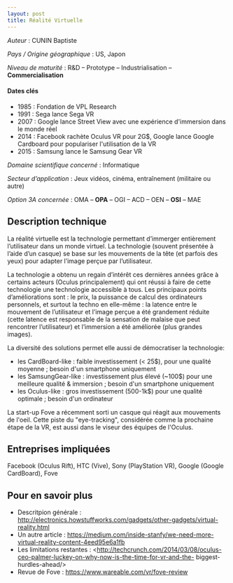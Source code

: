 ```yaml
---
layout: post
title: Réalité Virtuelle
---
```


_Auteur_ : CUNIN Baptiste

_Pays / Origine géographique_ : US, Japon


_Niveau de maturité_ : R&D – Prototype – Industrialisation – **Commercialisation**


#### Dates clés
+ 1985 : Fondation de VPL Research
+ 1991 : Sega lance Sega VR
+ 2007 : Google lance Street View avec une expérience d'immersion dans le monde réel
+ 2014 : Facebook rachète Oculus VR pour 2G$, Google lance Google Cardboard pour populariser l'utilisation de la VR
+ 2015 : Samsung lance le Samsung Gear VR


_Domaine scientifique concerné_ : Informatique


_Secteur d’application_ : Jeux vidéos, cinéma, entraînement (militaire ou autre)

_Option 3A concernée_ : OMA – **OPA** – OGI – ACD – OEN – **OSI** – MAE


## Description technique

La réalité virtuelle est la technologie permettant d’immerger entièrement l’utilisateur dans un monde virtuel. La technologie (souvent présentée à l’aide d’un casque) se base sur les mouvements de la tête (et parfois des yeux) pour adapter l’image perçue par l’utilisateur.

La technologie a obtenu un regain d’intérêt ces dernières années grâce à certains acteurs (Oculus principalement) qui ont réussi à faire de cette technologie une technologie accessible à tous. Les principaux points d’améliorations sont : le prix, la puissance de calcul des ordinateurs personnels, et surtout la techno en elle-même : la latence entre le mouvement de l’utilisateur et l’image perçue a été grandement réduite (cette latence est responsable de la sensation de malaise que peut rencontrer l’utilisateur) et l’immersion a été améliorée (plus grandes images).

La diversité des solutions permet elle aussi de démocratiser la technologie:
+ les CardBoard-like : faible investissement (< 25$), pour une qualité moyenne ; besoin d'un smartphone uniquement
+ les SamsungGear-like : investissement plus élevé (~100$) pour une meilleure qualité & immersion ; besoin d'un smartphone uniquement
+ les Oculus-like : gros investissement (500-1k$) pour une qualité optimale ; besoin d'un ordinateur

La start-up Fove a récemment sorti un casque qui réagit aux mouvements de l'oeil. Cette piste du "eye-tracking", considérée comme la prochaine étape de la VR, est aussi dans le viseur des équipes de l'Oculus.

## Entreprises impliquées

Facebook (Oculus Rift), HTC (Vive), Sony (PlayStation VR), Google (Google CardBoard), Fove

## Pour en savoir plus

+ Descritpion générale : <http://electronics.howstuffworks.com/gadgets/other-gadgets/virtual-reality.html>
+ Un autre article : <https://medium.com/inside-stanfy/we-need-more-virtual-reality-content-4eed95e6a1fb>
+ Les limitations restantes : <http://techcrunch.com/2014/03/08/oculus-ceo-palmer-luckey-on-why-now-is-the-time-for-vr-and-the- biggest-hurdles-ahead/>
+ Revue de Fove : <https://www.wareable.com/vr/fove-review>
